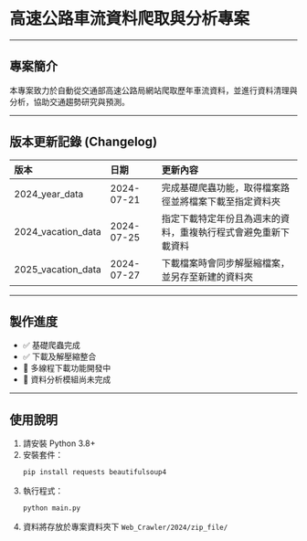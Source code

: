 # 高速公路車流資料爬取與分析專案

---

## 專案簡介
本專案致力於自動從交通部高速公路局網站爬取歷年車流資料，並進行資料清理與分析，協助交通趨勢研究與預測。

---

## 版本更新記錄 (Changelog)

| 版本 | 日期       | 更新內容                                   |
|:--------|:-----------|:-------------------------------------------|
| 2024_year_data | 2024-07-21 | 完成基礎爬蟲功能，取得檔案路徑並將檔案下載至指定資料夾 | 
| 2024_vacation_data | 2024-07-25 | 指定下載特定年份且為週末的資料，重複執行程式會避免重新下載資料 |
| 2025_vacation_data | 2024-07-27 | 下載檔案時會同步解壓縮檔案，並另存至新建的資料夾| 

---

## 製作進度

- ✅ 基礎爬蟲完成  
- ✅ 下載及解壓縮整合  
- 🔄 多線程下載功能開發中  
- 🔄 資料分析模組尚未完成  

---

## 使用說明

1. 請安裝 Python 3.8+  
2. 安裝套件：
    ```bash
    pip install requests beautifulsoup4
    ```
3. 執行程式：
    ```bash
    python main.py
    ```
4. 資料將存放於專案資料夾下 `Web_Crawler/2024/zip_file/`

